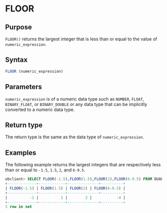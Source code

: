 # FLOOR

## Purpose

`FLOOR()` returns the largest integer that is less than or equal to the value of `numeric_expression`.

## Syntax

```sql
FLOOR (numeric_expression)
```

## Parameters

`numeric_expression` is of a numeric data type such as `NUMBER`, `FLOAT`, `BINARY_FLOAT`, or `BINARY_DOUBLE` or any data type that can be implicitly converted to a numeric data type.

## Return type

The return type is the same as the data type of `numeric_expression`.

## Examples

The following example returns the largest integers that are respectively less than or equal to `-1.5`, `1.5`, `2`, and `6-9.5`.

```sql
obclient> SELECT FLOOR(-1.5),FLOOR(1.5),FLOOR(2),FLOOR(6-9.5) FROM DUAL;
+-------------+------------+--------------+----------+
| FLOOR(-1.5) | FLOOR(1.5) | FLOOR(2) | FLOOR(6-9.5) |
+-------------+------------+--------------+----------+
|          -2 |          1 |        2 |           -4 |
+-------------+------------+--------------+----------+
1 row in set
```
